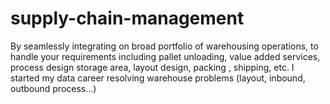 # supply-chain-management
By seamlessly integrating on broad portfolio of warehousing operations, to handle your requirements including pallet unloading, value added services, process design storage area, layout design, packing , shipping, etc. I started my data career resolving warehouse problems (layout, inbound, outbound process…)
